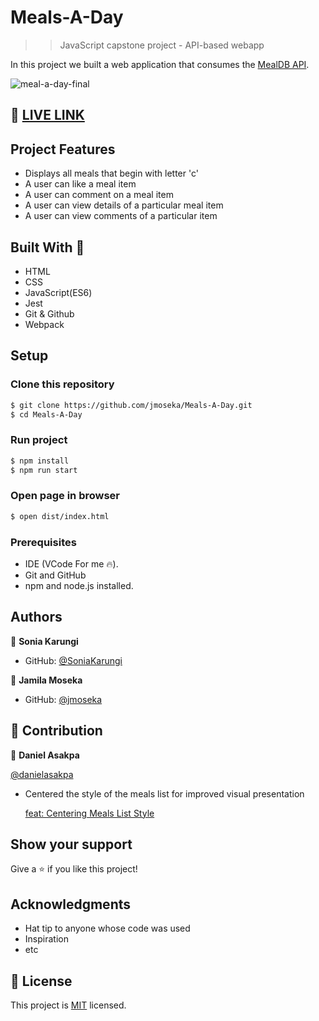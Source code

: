 # Meals-A-Day

>> JavaScript capstone project - API-based webapp

In this project we built a web application that consumes the [MealDB API](https://www.themealdb.com/api.php).

![meal-a-day-final](https://user-images.githubusercontent.com/98121137/169287798-99c95faf-b951-4162-8851-190bc94f3538.gif)

## 🔴 [LIVE LINK](https://jmoseka.github.io/Meals-A-Day/)


## Project Features

- Displays all meals that begin with letter 'c'
- A user can like a meal item
- A user can comment on a meal item
- A user can view details of a particular meal item
- A user can view comments of a particular item

## Built With 🔨

- HTML
- CSS
- JavaScript(ES6)
- Jest
- Git & Github
- Webpack

## Setup

### Clone this repository

```bash
$ git clone https://github.com/jmoseka/Meals-A-Day.git
$ cd Meals-A-Day
```

### Run project

```bash
$ npm install
$ npm run start
```

### Open page in browser
```bash
$ open dist/index.html
```

### Prerequisites

- IDE (VCode For me 🔥).
- Git and GitHub
- npm and node.js installed.

## Authors

👤 **Sonia Karungi**

- GitHub: [@SoniaKarungi](https://github.com/SoniaKarungi)

👤 **Jamila Moseka**

- GitHub: [@jmoseka](https://github.com/jmoseka)

## 🤝 Contribution

👤 **Daniel Asakpa**

[@danielasakpa](https://github.com/danielaskpa)

- Centered the style of the meals list for improved visual presentation

  [feat: Centering Meals List Style](https://github.com/jmoseka/Meals-A-Day/pull/37)

## Show your support

Give a ⭐️ if you like this project!

## Acknowledgments

- Hat tip to anyone whose code was used
- Inspiration
- etc

## 📝 License

This project is [MIT](./MIT.md) licensed.
